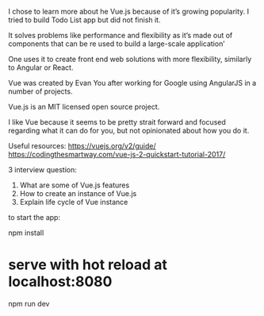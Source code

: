 I chose to learn more about he Vue.js because of  it’s growing popularity.
I tried to build Todo List app but did not finish it.

It solves problems like performance and flexibility as it’s  made out of components that can be re used to build a large-scale application’

One uses it to create front end web solutions with more flexibility, similarly to Angular or React.

Vue was created by Evan You after working for Google using AngularJS in a number of projects.

Vue.js is an MIT licensed open source project.

I like Vue because it seems to be pretty strait forward and focused regarding what it can do for you, but not opinionated about how you do it.

Useful resources:
https://vuejs.org/v2/guide/
https://codingthesmartway.com/vue-js-2-quickstart-tutorial-2017/


3 interview question:
1)	What are some of Vue.js features
2)	How to create an instance of Vue.js
3)	Explain life cycle of Vue instance


to start the app:

npm install

# serve with hot reload at localhost:8080
npm run dev
